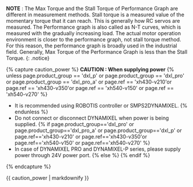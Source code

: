 **NOTE** : The Max Torque and the Stall Torque of Performance Graph are different in measurement methods.
Stall torque is a measured value of the momentary torque that it can reach. This is generally how RC servos are measured.
The Performance graph is also called as N-T curves, which is measured with the gradually increasing load.
The actual motor operation environment is closer to the performance graph, not stall torque method.
For this reason, the performance graph is broadly used in the industrial field.
Generally, Max Torque of the Performance Graph is less than the Stall Torque.
{: .notice}

{% capture caution_power %}
**CAUTION : When supplying power**
{% unless page.product_group == 'dxl_p' or page.product_group == 'dxl_pro' or page.product_group == 'dxl_pro_a' or page.ref == 'xh430-v210'or page.ref == 'xh430-v350'or page.ref == 'xh540-v150' or page.ref == 'xh540-v270' %} 
- It is recommended using ROBOTIS controller or SMPS2DYNAMIXEL.
{% endunless %}
- Do not connect or disconnect DYNAMIXEL when power is being supplied.
{% if page.product_group=='dxl_pro' or page.product_group=='dxl_pro_a' or page.product_group=='dxl_p' or page.ref=='xh430-v210' or page.ref=='xh430-v350'or page.ref=='xh540-v150' or page.ref=='xh540-v270' %}
- In case of DYNAMIXEL PRO and DYNAMIXEL-P series, please supply power through 24V power port.
{% else %}
{% endif %}

{% endcapture %}

<div class="notice--warning">{{ caution_power | markdownify }}</div>
